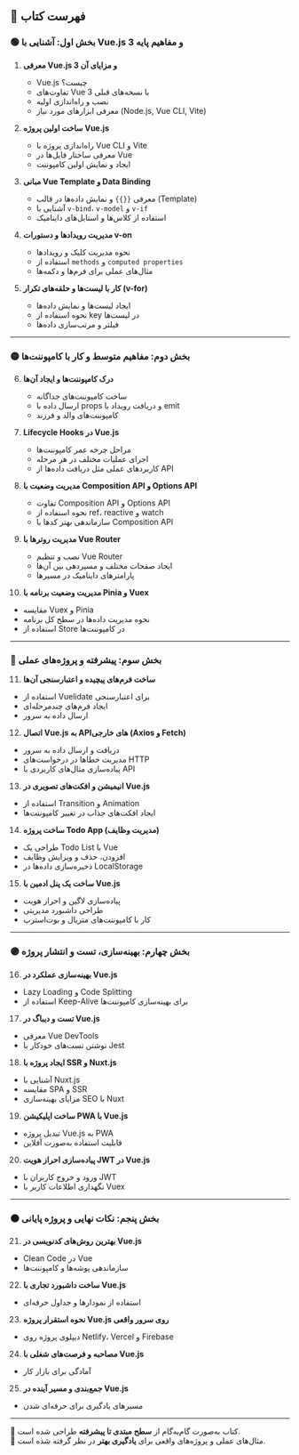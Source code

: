 

## **📖 فهرست کتاب**  

### **🟢 بخش اول: آشنایی با Vue.js 3 و مفاهیم پایه**  
1. **معرفی Vue.js 3 و مزایای آن**  
   - Vue.js چیست؟  
   - تفاوت‌های Vue 3 با نسخه‌های قبلی  
   - نصب و راه‌اندازی اولیه  
   - معرفی ابزارهای مورد نیاز (Node.js, Vue CLI, Vite)  

2. **ساخت اولین پروژه Vue.js**  
   - راه‌اندازی پروژه با Vue CLI و Vite  
   - معرفی ساختار فایل‌ها در Vue  
   - ایجاد و نمایش اولین کامپوننت  

3. **مبانی Vue Template و Data Binding**  
   - معرفی `{{}}` و نمایش داده‌ها در قالب (Template)  
   - آشنایی با `v-bind`، `v-model` و `v-if`  
   - استفاده از کلاس‌ها و استایل‌های داینامیک  

4. **مدیریت رویدادها و دستورات v-on**  
   - نحوه مدیریت کلیک و رویدادها  
   - استفاده از `methods` و `computed properties`  
   - مثال‌های عملی برای فرم‌ها و دکمه‌ها  

5. **کار با لیست‌ها و حلقه‌های تکرار (v-for)**  
   - ایجاد لیست‌ها و نمایش داده‌ها  
   - نحوه استفاده از key در لیست‌ها  
   - فیلتر و مرتب‌سازی داده‌ها  

---

### **🟡 بخش دوم: مفاهیم متوسط و کار با کامپوننت‌ها**  
6. **درک کامپوننت‌ها و ایجاد آن‌ها**  
   - ساخت کامپوننت‌های جداگانه  
   - ارسال داده با props و دریافت رویداد با emit  
   - کامپوننت‌های والد و فرزند  

7. **Lifecycle Hooks در Vue.js**  
   - مراحل چرخه عمر کامپوننت‌ها  
   - اجرای عملیات مختلف در هر مرحله  
   - کاربردهای عملی مثل دریافت داده‌ها از API  

8. **مدیریت وضعیت با Composition API و Options API**  
   - تفاوت Composition API و Options API  
   - نحوه استفاده از ref، reactive و watch  
   - سازماندهی بهتر کدها با Composition API  

9. **مدیریت روترها با Vue Router**  
   - نصب و تنظیم Vue Router  
   - ایجاد صفحات مختلف و مسیردهی بین آن‌ها  
   - پارامترهای داینامیک در مسیرها  

10. **مدیریت وضعیت برنامه با Pinia و Vuex**  
   - مقایسه Vuex و Pinia  
   - نحوه مدیریت داده‌ها در سطح کل برنامه  
   - استفاده از Store در کامپوننت‌ها  

---

### **🔵 بخش سوم: پیشرفته و پروژه‌های عملی**  
11. **ساخت فرم‌های پیچیده و اعتبارسنجی آن‌ها**  
   - استفاده از Vuelidate برای اعتبارسنجی  
   - ایجاد فرم‌های چندمرحله‌ای  
   - ارسال داده به سرور  

12. **اتصال Vue.js به APIهای خارجی (Axios و Fetch)**  
   - دریافت و ارسال داده به سرور  
   - مدیریت خطاها در درخواست‌های HTTP  
   - پیاده‌سازی مثال‌های کاربردی با API  

13. **انیمیشن و افکت‌های تصویری در Vue.js**  
   - استفاده از Transition و Animation  
   - ایجاد افکت‌های جذاب در تغییر کامپوننت‌ها  

14. **ساخت پروژه Todo App (مدیریت وظایف)**  
   - طراحی یک Todo List با Vue  
   - افزودن، حذف و ویرایش وظایف  
   - ذخیره‌سازی داده‌ها در LocalStorage  

15. **ساخت یک پنل ادمین با Vue.js**  
   - پیاده‌سازی لاگین و احراز هویت  
   - طراحی داشبورد مدیریتی  
   - کار با کامپوننت‌های متریال و بوت‌استرپ  

---

### **🟣 بخش چهارم: بهینه‌سازی، تست و انتشار پروژه**  
16. **بهینه‌سازی عملکرد در Vue.js**  
   - Lazy Loading و Code Splitting  
   - استفاده از Keep-Alive برای بهینه‌سازی کامپوننت‌ها  

17. **تست و دیباگ در Vue.js**  
   - معرفی Vue DevTools  
   - نوشتن تست‌های خودکار با Jest  

18. **ایجاد پروژه با SSR و Nuxt.js**  
   - آشنایی با Nuxt.js  
   - مقایسه SPA و SSR  
   - مزایای بهینه‌سازی SEO با Nuxt  

19. **ساخت اپلیکیشن PWA با Vue.js**  
   - تبدیل پروژه Vue.js به PWA  
   - قابلیت استفاده به‌صورت آفلاین  

20. **پیاده‌سازی احراز هویت JWT در Vue.js**  
   - ورود و خروج کاربران با JWT  
   - نگهداری اطلاعات کاربر با Vuex  

---

### **🟤 بخش پنجم: نکات نهایی و پروژه پایانی**  
21. **بهترین روش‌های کدنویسی در Vue.js**  
   - Clean Code در Vue  
   - سازماندهی پوشه‌ها و کامپوننت‌ها  

22. **ساخت داشبورد تجاری با Vue.js**  
   - استفاده از نمودارها و جداول حرفه‌ای  

23. **نحوه استقرار پروژه Vue.js روی سرور واقعی**  
   - دیپلوی پروژه روی Netlify، Vercel و Firebase  

24. **مصاحبه و فرصت‌های شغلی با Vue.js**  
   - آمادگی برای بازار کار  

25. **جمع‌بندی و مسیر آینده در Vue.js**  
   - مسیرهای یادگیری برای حرفه‌ای شدن  

---



🔹 کتاب به‌صورت گام‌به‌گام از **سطح مبتدی تا پیشرفته** طراحی شده است.  
🔹 مثال‌های عملی و پروژه‌های واقعی برای **یادگیری بهتر** در نظر گرفته شده است.  

